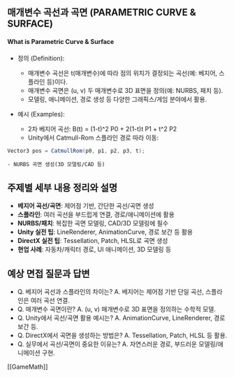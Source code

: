 
## 매개변수 곡선과 곡면 (PARAMETRIC CURVE & SURFACE)

#### What is Parametric Curve & Surface

- 정의 (Definition):
	- 매개변수 곡선은 t(매개변수)에 따라 점의 위치가 결정되는 곡선(예: 베지어, 스플라인 등)이다.
	- 매개변수 곡면은 (u, v) 두 매개변수로 3D 표면을 정의(예: NURBS, 패치 등).
	- 모델링, 애니메이션, 경로 생성 등 다양한 그래픽스/게임 분야에서 활용.

- 예시 (Examples):
	- 2차 베지어 곡선: B(t) = (1-t)^2 P0 + 2(1-t)t P1 + t^2 P2
	- Unity에서 Catmull-Rom 스플라인 경로 따라 이동:
```csharp
Vector3 pos = CatmullRom(p0, p1, p2, p3, t);
```
	- NURBS 곡면 생성(3D 모델링/CAD 등)

## 주제별 세부 내용 정리와 설명
- **베지어 곡선/곡면**: 제어점 기반, 간단한 곡선/곡면 생성
- **스플라인**: 여러 곡선을 부드럽게 연결, 경로/애니메이션에 활용
- **NURBS/패치**: 복잡한 곡면 모델링, CAD/3D 모델링에 필수
- **Unity 실전 팁**: LineRenderer, AnimationCurve, 경로 보간 등 활용
- **DirectX 실전 팁**: Tessellation, Patch, HLSL로 곡면 생성
- **현업 사례**: 자동차/캐릭터 경로, UI 애니메이션, 3D 모델링 등

## 예상 면접 질문과 답변
- Q. 베지어 곡선과 스플라인의 차이는?
  A. 베지어는 제어점 기반 단일 곡선, 스플라인은 여러 곡선 연결.
- Q. 매개변수 곡면이란?
  A. (u, v) 매개변수로 3D 표면을 정의하는 수학적 모델.
- Q. Unity에서 곡선/곡면 활용 예시는?
  A. AnimationCurve, LineRenderer, 경로 보간 등.
- Q. DirectX에서 곡면을 생성하는 방법은?
  A. Tessellation, Patch, HLSL 등 활용.
- Q. 실무에서 곡선/곡면이 중요한 이유는?
  A. 자연스러운 경로, 부드러운 모델링/애니메이션 구현. 

[[GameMath]]